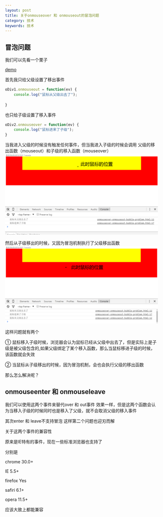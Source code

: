 ```yaml
---
layout: post
title: 关于onmouseover 和 onmouseout的冒泡问题
category: 技术
keywords: 技术
---
```


## 冒泡问题

我们可以先看一个栗子

[demo](/assets/download/onmouseover-onmouseout-bubble-problem.html)

首先我只给父级设置了移出事件
```JavaScript
oDiv1.onmouseout = function(ev) {
	console.log("鼠标从父级出去了");		

}
```

也只给子级设置了移入事件
```JavaScript
oDiv2.onmouseover = function(ev) {
	console.log("鼠标进来了子级");
}
```

当我进入父级的时候没有触发任何事件，但当我进入子级的时候会调用
父级的移出函数（mouseout）和子级的移入函数（mouseover）
![shootpic](/assets/img/onmouseover-onmouseout-bubble-problem1.png)


然后从子级移出的时候，又因为冒泡机制执行了父级移出函数
![shootpic](/assets/img/onmouseover-onmouseout-bubble-problem2.png)

这样问题就有两个

① 鼠标移入子级时候，浏览器会认为鼠标已经从父级中出去了，但是实际上是子级是被父级包含的,如果父级绑定了某个移入函数，那么当鼠标移进子级的时候，该函数就会失效

② 当鼠标从子级移出的时候，因为冒泡机制，会也会执行父级的移出函数

那么怎么解决呢？

## onmouseenter 和 onmouseleave

我们可以使用这两个事件来替代over 和 out事件
效果一样，但是这两个函数会认为当移入子级的时候同时也是移入了父级，就不会取消父级的移入事件

其次enter 和 leave不支持冒泡 这样第二个问题也迎刃而解

关于这两个事件的兼容性

原来是IE特有的事件，现在一些标准浏览器也支持了

分别是

chrome 30.0+ 

IE 5.5+

firefox Yes

safiri 6.1+

opera 11.5+

应该大致上都能兼容
